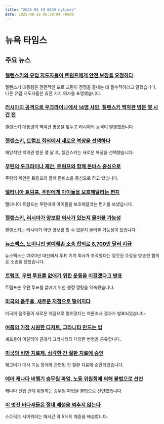 ```yaml
---
title: "2025 08 19 0639 nytimes"
date: 2025-08-19 06:39:04 +0900
---
```


# 뉴욕 타임스
## 주요 뉴스

### [젤렌스키와 유럽 지도자들이 트럼프에게 안전 보장을 요청하다](https://www.nytimes.com/live/2025/08/18/us/trump-zelensky-ukraine-putin)
젤렌스키 대통령은 전면적인 포로 교환이 전쟁을 끝내는 데 필수적이라고 말했습니다. 다른 유럽 지도자들은 휴전 지지 의사를 표명했습니다.

### [러시아의 공격으로 우크라이나에서 14명 사망, 젤렌스키 백악관 방문 몇 시간 전](https://www.nytimes.com/2025/08/18/us/russia-attacks-kharkiv-zaporizhzhia-ukraine.html)
젤렌스키 대통령의 백악관 방문을 앞두고 러시아의 공격이 발생했습니다.

### [젤렌스키, 트럼프 회의에서 새로운 복장을 선택하다](https://www.nytimes.com/2025/08/18/us/zelensky-suit-trump-meeting.html)
재앙적인 백악관 방문 몇 달 후, 젤렌스키는 새로운 복장을 선택했습니다.

### [푸틴의 우크라이나 제안, 트럼프와 함께 돈바스 중심으로](https://www.nytimes.com/2025/08/17/world/europe/russia-donbas-importance.html)
푸틴의 제안은 트럼프와 함께 돈바스를 중심으로 하고 있습니다.

### [멜라니아 트럼프, 푸틴에게 아이들을 보호해달라는 편지](https://www.nytimes.com/2025/08/18/us/melania-trump-putin-letter-ukraine-russia.html)
멜라니아 트럼프는 푸틴에게 아이들을 보호해달라는 편지를 보냈습니다.

### [젤렌스키, 러시아가 양보할 의사가 있는지 물어볼 가능성](https://www.nytimes.com/2025/08/18/us/zelensky-russia-concessions-trump-meeting.html)
젤렌스키는 러시아가 어떤 양보를 할 수 있을지 물어볼 가능성이 있습니다.

### [뉴스맥스, 도미니언 명예훼손 소송 합의로 6,700만 달러 지급](https://www.nytimes.com/2025/08/18/business/media/newsmax-dominion-defamation-lawsuit-settlement.html)
뉴스맥스는 2020년 대선에서 투표 기계 회사가 조작했다는 잘못된 주장을 방송한 혐의로 소송을 당했습니다.

### [트럼프, 우편 투표를 없애기 위한 운동을 이끌겠다고 발표](https://www.nytimes.com/live/2025/08/18/us/trump-news)
트럼프는 우편 투표를 없애기 위한 행정 명령을 약속했습니다.

### [미국의 음주율, 새로운 저점으로 떨어지다](https://www.www.nytimes.com/2025/08/13/well/us-alcohol-drinking-low-poll.html)
미국의 음주율이 새로운 저점으로 떨어졌다는 여론조사 결과가 발표되었습니다.

### [여름의 가장 시원한 디저트, 그라니타 만드는 법](https://www.nytimes.com/2025/08/16/t-magazine/granita-recipe-summer.html)
셰프들이 이탈리아 클래식 그라니타의 다양한 변형을 공유합니다.

### [미국의 비만 치료제, 심각한 간 질환 치료에 승인](https://www.nytimes.com/2025/08/18/well/fda-approves-wegovy-mash-liver-disease-fibrosis.html)
웨고비가 대사 기능 장애와 관련된 간 질환 치료에 승인되었습니다.

### [에어 캐나다 비행기 승무원 파업, 노동 위원회에 의해 불법으로 선언](https://www.nytimes.com/2025/08/18/world/canada/air-canada-strike-flight-attendant-labor-board.html)
캐나다 산업 관계 위원회는 승무원 파업을 불법으로 선언했습니다.

### [이 멋진 바다새들은 절대 배설을 멈추지 않는다](https://www.nytimes.com/2025/08/18/science/seabirds-never-stop-pooping.html)
스트릭드 시어워터는 매시간 약 5%의 체중을 배설합니다.